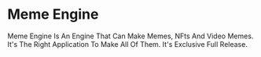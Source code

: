 # Meme Engine
Meme Engine Is An Engine That Can Make Memes, NFts And Video Memes.
It's The Right Application To Make All Of Them.
It's Exclusive Full Release.
